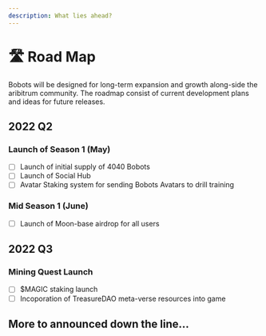 ```yaml
---
description: What lies ahead?
---
```


# 🛣 Road Map

Bobots will be designed for long-term expansion and growth along-side the aribitrum community. The roadmap consist of current development plans and ideas for future releases.

## 2022 Q2

### Launch of Season 1 (May)

* [ ] Launch of initial supply of 4040 Bobots
* [ ] Launch of Social Hub
* [ ] Avatar Staking system for sending Bobots Avatars to drill training

### Mid Season 1 (June)

* [ ] Launch of Moon-base airdrop for all users

## 2022 Q3

### Mining Quest Launch

* [ ] $MAGIC staking launch
* [ ] Incoporation of TreasureDAO meta-verse resources into game

## More to announced down the line...
